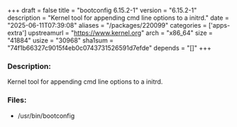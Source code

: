 +++
draft = false
title = "bootconfig 6.15.2-1"
version = "6.15.2-1"
description = "Kernel tool for appending cmd line options to a initrd."
date = "2025-06-11T07:39:08"
aliases = "/packages/220099"
categories = ['apps-extra']
upstreamurl = "https://www.kernel.org"
arch = "x86_64"
size = "41884"
usize = "30968"
sha1sum = "74f1b66327c9015f4eb0c0743731526591d7efde"
depends = "[]"
+++
### Description: 
Kernel tool for appending cmd line options to a initrd.

### Files: 
* /usr/bin/bootconfig
